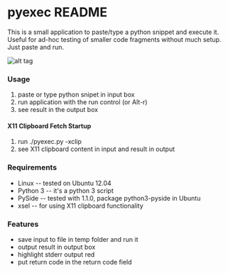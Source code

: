 pyexec README
=============

This is a small application to paste/type a python snippet and execute it.
Useful for ad-hoc testing of smaller code fragments without much setup. Just
paste and run.

![alt tag](https://raw.github.com/skriticos/pyexec/master/pyexec.png)

### Usage

1.  paste or type python snipet in input box
2.  run application with the run control (or Alt-r)
3.  see result in the output box

#### X11 Clipboard Fetch Startup

1.  run ./pyexec.py -xclip
2.  see X11 clipboard content in input and result in output

### Requirements

*   Linux       -- tested on Ubuntu 12.04
*   Python 3    -- it's a python 3 script
*   PySide      -- tested with 1.1.0, package python3-pyside in Ubuntu
*   xsel        -- for using X11 clipboard functionality

### Features

*   save input to file in temp folder and run it
*   output result in output box
*   highlight stderr output red
*   put return code in the return code field

